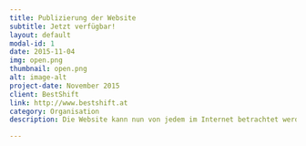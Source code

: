```yaml
---
title: Publizierung der Website
subtitle: Jetzt verfügbar!
layout: default
modal-id: 1
date: 2015-11-04
img: open.png
thumbnail: open.png
alt: image-alt
project-date: November 2015
client: BestShift
link: http://www.bestshift.at
category: Organisation
description: Die Website kann nun von jedem im Internet betrachtet werden! Über die kommenden Monate wird es natüzlich Updates zum Projekt-Status geben - also kommen Sie wieder!

---
```

